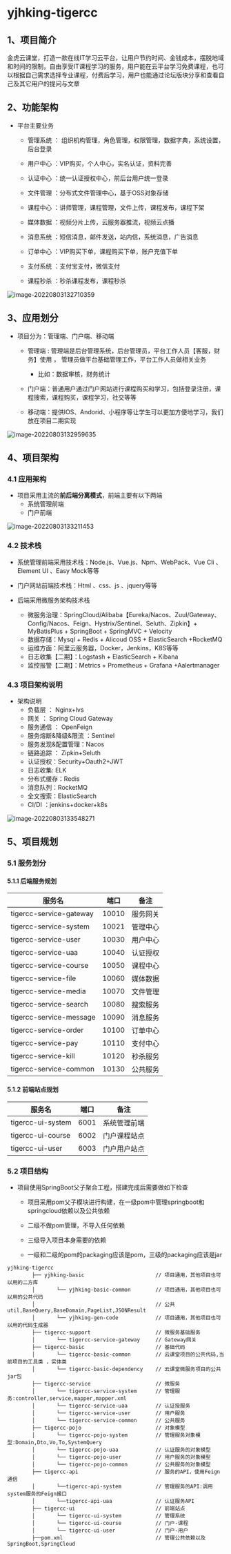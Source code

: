 # yjhking-tigercc

## 1、项目简介

金虎云课堂，打造一款在线IT学习云平台，让用户节约时间、金钱成本，摆脱地域和时间的限制，自由享受IT课程学习的服务，用户能在云平台学习免费课程，也可以根据自己需求选择专业课程，付费后学习，用户也能通过论坛版块分享和查看自己及其它用户的提问与文章

## 2、功能架构

- 平台主要业务
    - 管理系统 ： 组织机构管理，角色管理，权限管理，数据字典，系统设置，后台登录
    - 用户中心 ：VIP购买，个人中心，实名认证，资料完善

    - 认证中心 ：统一认证授权中心，前后台用户统一登录

    - 文件管理 ：分布式文件管理中心，基于OSS对象存储

    - 课程中心 ：讲师管理，课程管理，文件上传，课程发布，课程下架

    - 媒体数据 ：视频分片上传，云服务器推流，视频云点播

    - 消息系统 ：短信消息，邮件发送，站内信，系统消息，广告消息

    - 订单中心 ：VIP购买下单，课程购买下单，账户充值下单

    - 支付系统 ：支付宝支付，微信支付

    - 课程秒杀 ：秒杀课程发布，课程秒杀

![image-20220803132710359](https://typora-sz.oss-cn-beijing.aliyuncs.com/uPic/202208031328492.png)

## 3、应用划分

- 项目分为：管理端、门户端、移动端
    - 管理端 : 管理端是后台管理系统，后台管理员，平台工作人员【客服，财务】使用 ， 管理员做平台基础管理工作，平台工作人员做相关业务
        - 比如：数据审核，财务统计
    - 门户端：普通用户通过门户网站进行课程购买和学习，包括登录注册，课程搜索，课程购买，课程学习，社交等等

    - 移动端：提供IOS、Andorid、小程序等让学生可以更加方便地学习，我们放在项目二期实现

![image-20220803132959635](https://typora-sz.oss-cn-beijing.aliyuncs.com/uPic/202208031330916.png)

## 4、项目架构

### 4.1 应用架构

- 项目采用主流的**前后端分离模式**，前端主要有以下两端
    - 系统管理前端
    - 门户前端

![image-20220803133211453](https://typora-sz.oss-cn-beijing.aliyuncs.com/uPic/202208031332494.png)

### 4.2 技术栈

- 系统管理前端采用技术栈：Node.js、Vue.js、Npm、WebPack、Vue Cli 、Element UI 、Easy Mock等等

- 门户网站前端技术栈：Html 、css、js 、jquery等等

- 后端采用微服务架构技术栈

    - 微服务治理：SpringCloud/Alibaba【Eureka/Nacos、Zuul/Gateway、Config/Nacos、Feign、Hystrix/Sentinel、Seluth、Zipkin】+
      MyBatisPlus + SpringBoot + SpringMVC + Velocity
    - 数据存储：Mysql + Redis + Alicoud OSS + ElasticSearch +RocketMQ
    - 运维方面：阿里云服务器，Docker，Jenkins，K8S等等
    - 日志收集【二期】：Logstash + ElasticSearch + Kibana
    - 监控报警【二期】：Metrics + Prometheus + Grafana +Aalertmanager

### 4.3 项目架构说明

- 架构说明
    - 负载层 ： Nginx+lvs
    - 网关 ： Spring Cloud Gateway
    - 服务通信 ： OpenFeign
    - 服务熔断&降级&限流 ：Sentinel
    - 服务发现&配置管理：Nacos
    - 链路追踪 ： Zipkin+Seluth
    - 认证授权：Security+Oauth2+JWT
    - 日志收集: ELK
    - 分布式缓存：Redis
    - 消息队列：RocketMQ
    - 全文搜索：ElasticSearch
    - CI/DI ：jenkins+docker+k8s

![image-20220803133548271](https://typora-sz.oss-cn-beijing.aliyuncs.com/uPic/202208031335350.png)

## 5、项目规划

### 5.1 服务划分

#### 5.1.1 后端服务规划

| 服务名                     | 端口    | 备注   |
|-------------------------|-------|------|
| tigercc-service-gateway | 10010 | 服务网关 |
| tigercc-service-system  | 10021 | 管理中心 |
| tigercc-service-user    | 10030 | 用户中心 |
| tigercc-service-uaa     | 10040 | 认证授权 |
| tigercc-service-course  | 10050 | 课程中心 |
| tigercc-service-file    | 10060 | 媒体数据 |
| tigercc-service-media   | 10070 | 文件管理 |
| tigercc-service-search  | 10080 | 搜索服务 |
| tigercc-service-message | 10090 | 消息服务 |
| tigercc-service-order   | 10100 | 订单中心 |
| tigercc-service-pay     | 10110 | 支付中心 |
| tigercc-service-kill    | 10120 | 秒杀服务 |
| tigercc-service-common  | 10130 | 公共服务 |

#### 5.1.2 前端站点规划

| 服务名               | 端口   | 备注     |
|-------------------|------|--------|
| tigercc-ui-system | 6001 | 系统管理前端 |
| tigercc-ui-course | 6002 | 门户课程站点 |
| tigercc-ui-user   | 6003 | 门户用户站点 |

### 5.2 项目结构

- 项目使用SpringBoot父子聚合工程，搭建完成后需要做如下检查
    - 项目采用pom父子模块进行构建，在一级pom中管理springboot和springcloud依赖以及公共依赖
    - 二级不做pom管理，不导入任何依赖

    - 三级导入项目本身需要的依赖

    - 一级和二级的pom的packaging应该是pom，三级的packaging应该是jar

```
yjhking-tigercc
        ├── yjhking-basic                       // 项目通用，其他项目也可以用的二方库
        │       └── yjhking-basic-common        // 项目通用，其他项目也可以用的公共代码
        │                                       // 公共util,BaseQuery,BaseDomain,PageList,JSONResult
        │       └── yjhking-gen-code            // 项目通用，其他项目也可以用的代码生成器
        ├── tigercc-support                     // 微服务基础服务
        │       └── tigercc-service-gateway     // Gateway网关
        ├── tigercc-basic                       // 基础代码
        │       └── tigercc-basic-common        // 云课堂项目的公共代码,当前项目的工具类 ，实体类
        │       └── tigercc-basic-dependency    // 云课堂微服务项目的公共jar包
        ├── tigercc-service                     // 微服务
        │       └── tigercc-service-system      // 管理服务:controller,service,mapper,mapper.xml
        │       └── tigercc-service-uaa         // 认证授服务
        │       └── tigercc-service-user        // 用户服务
        │       └── tigercc-service-common      // 公共服务
        ├── tigercc-pojo                        // 对象模型
        │       └── tigercc-pojo-system         // 管理服务对象模型:Domain,Dto,Vo,To,SystemQuery
        │       └── tigercc-pojo-uaa            // 认证服务的对象模型
        │       └── tigercc-pojo-user           // 用户服务的对象模型
        │       └── tigercc-pojo-common         // 公共服务的对象模型
        ├── tigercc-api                         // 服务的API，使用Feign通信
        │       └──tigercc-api-system           // 管理服务的API:调用system服务的Feign接口
        │       └──tigercc-api-uaa              // 认证服务API
        ├── tigercc-ui                          // 前端站点
        │       └── tigercc-ui-system           // 管理系统
        │       └── tigercc-ui-course           // 门户-课程
        │       └── tigercc-ui-user             // 门户-用户
        ├──pom.xml                              // 管理公共依赖以及SpringBoot,SpringCloud
```